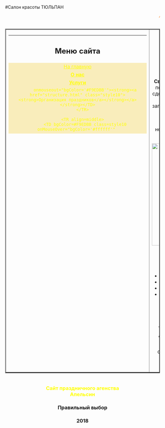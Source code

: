 #Салон красоты ТЮЛЬПАН
<!DOCTYPE HTML PUBLIC "-//W3C//DTD HTML 4.0 Transitional//EN">
<HTML><HEAD><TITLE>Праздничное агенство</TITLE>
<META http-equiv=Content-Type content="text/html; charset=utf-8">
<style type="text/css">
<!--
.style1 {

	
	font-weight: bold;
	font-style: italic;
}
.style2 {font-family:"Courier New", Courier, monospace; color:#FF740B;}

.style7 {
	color: #FFFF00;
	font-weight: bold;
	font-family: Verdana, Arial, Helvetica, sans-serif;
}
.style10 {color: #FFFF00;}
.style18 {color: #6633FF;}
-->
</style>
<link  rel="stylesheet" type="text/css" href="stil.css"/></HEAD>
<BODY  leftMargin=0 topMargin=0>
<DIV align=center><span class="style18"></span>
<TABLE class=border cellSpacing=0 cellPadding=0 width=100% border=0>
<DIV align=center class="style1">
        <p class="style2"><marquee behavior="scroll">
        АПЕЛЬСИН&nbsp;&nbsp;&nbsp;&nbsp;&nbsp;&nbsp;&nbsp;&nbsp;&nbsp;&nbsp;&nbsp;&nbsp;&nbsp;&nbsp;&nbsp;&nbsp;&nbsp;&nbsp;&nbsp;&nbsp;&nbsp;&nbsp;&nbsp;&nbsp;&nbsp;&nbsp;&nbsp;&nbsp;&nbsp;&nbsp;&nbsp;&nbsp;&nbsp;&nbsp;&nbsp;&nbsp;&nbsp;&nbsp;&nbsp;&nbsp;&nbsp;&nbsp;&nbsp;&nbsp;&nbsp;&nbsp;&nbsp;&nbsp;&nbsp;&nbsp;&nbsp;&nbsp;&nbsp;&nbsp;&nbsp;&nbsp;&nbsp;&nbsp;&nbsp;&nbsp;
  Праздничное агенство</marquee></span></h1></DIV></TD></TR></TBODY></TABLE>
<TABLE cellSpacing=0 cellPadding=0 width=100%  border=2>
   <TBODY><TR><TD width="15%" height="517" vAlign=top >
<TABLE width="100%" height="320" border=0 cellPadding=2 cellSpacing=0>
   <TBODY><TR align=middle>
     <TD width="100%"   height=15><h2>Меню сайта</h2></TD>
   </TR>
          <TR align=middle>
            <TD width="100%" bgColor=#F9EDBB class=style7 onMouseOver="bgColor='#ffffff'" onMouseOut="bgColor='#F9EDBB'"><a href="index.html" class="style10">На главную</a></TD>
          </TR>
          <TR align=middle>
            <TD width="100%" bgColor=#F9EDBB class=style10 onMouseOver="bgColor='#ffffff'" onMouseOut="bgColor='#F9EDBB'"><strong><a href="whatis.html" class="style10">О нас</a></strong></TD>
          </TR>
          <TR align=middle>
            <TD width="100%" bgColor=#F9EDBB class=style10 onMouseOver="bgColor='#ffffff'"onmouseout="bgColor='#F9EDBB'" style5><strong><a href="typesofsniffs.html" class="style10">Услуги</a></strong></TD>
          </TR>
          <TR align=middle>
          <TD width="100%" bgColor=#F9EDBB class=style10 onMouseOver="bgColor='#ffffff'" 
         
          onmouseout="bgColor='#F9EDBB'"><strong><a href="structure.html" class="style10"><strong>Организация праздников</a></strong></a></strong></TD>
        </TR>
        
        <TR align=middle>
          <TD bgColor=#F9EDBB class=style10 onMouseOver="bgColor='#ffffff'" 
          
          onmouseout="bgColor='#F9EDBB'"><strong><a href="pr.html" class="style10">Наши партнеры</a></strong></TD>
        </TR>
        
        <TR align=middle>
          <TD bgColor=#F9EDBB class=style10 onMouseOver="bgColor='#ffffff'" 
         
          onmouseout="bgColor='#F9EDBB'"><strong><a href="soft.html" class="style10">Сотрудники агенства</a></strong></TD>
        </TR>
        
        </TBODY></TABLE>   
      <TABLE cellSpacing=0 cellPadding=2 width="100%" border=0>
       <TBODY>
        <TR align=middle>
          <TD width="100%" 
          bgColor=#F9EDBB height=23><img src="64558.gif" width="300" height="200"></TD>
        </TR> <TR align=middle>
          <TD class=style7  
          width="100%" bgColor=#F9EDBB>Полезные ссылки:</TD>
        </TR>
        <TR align=middle>
          <TD class=style7 onMouseOver="bgColor='#ffffff'" 
          onmouseout="bgColor='#F9EDBB'" width="100%" bgColor=#F9EDBB><strong><a href="https://kgd.ru/news" class="style7">Новости города</a> </strong></TD>
        </TR>
        <TR align=middle>
          <TD class=style7 onMouseOver="bgColor='#ffffff'"  
          onmouseout="bgColor='#F9EDBB'" width="100%" bgColor=#F9EDBB><strong><a href="https://www.afisha.ru/kaliningrad/restaurants/" class="style7">Рестораны и кафе</a></strong></TD>
        </TR>
          <TR align=middle>
          <TD class=style7 width="100%" bgColor=#F9EDBB><p><embed src="sound/1.mid"  width="100%" height="15" autostart="true"></embed></p></TD></TR>
        
        </TBODY></TABLE>
      <TABLE cellSpacing=0 cellPadding=2 width="100%" border=0>
 </TABLE>
      <TABLE cellSpacing=0 cellPadding=2 width="100%" border=0>
        </TABLE></TD>
    <TD width="71%" align=middle vAlign=top>
      <TABLE cellSpacing=0 cellPadding=0 width="97%" border=0>
        <TBODY>
        
      
<p><strong>Наши услуги.</strong> <br />
 <strong>&quot;Проведем весело время</strong> Наши праздники и развлечения&quot:<strong></strong><br />
  <strong>Коорпоративные праздники – </strong>Корпоратив – без сомнений одной из самых желанных событий в жизни каждого сотрудника офиса. Такие мероприятия всегда полны ярких моментов, красочных воспоминаний и незабываемых событий. Это торжество каждая организация стремиться выполнить по-особенному..<br />
  <strong>Свадьба</strong> –    С чего начинается настоящая любовь? С одного прикосновения руки, первого особенного взгляда, прогулок под луной и нежного поцелуя.
Вы хотите сделать предложение своей второй половинке? Или в ближайшем будущем у Вас годовщина свадьбы? Значит совсем скоро — одно из самых красочных и запоминающих событий в Вашей жизни. Свадьба – это самый главный праздник в жизни молодых людей, решивших создать семью.

Все новобрачные мечтают о том, чтобы оно прошло фантастически и неповторимо. И это должен быть праздник, воспоминание о котором вы будете беречь, как самое большое семейное сокровище..</p>
<p style="text-align:center"><img src="snnt.jpg" alt="sniffer в Windows NT" width="652" height="332" /></p><br />
 <p> Мастер классы:</p>
<ul>
  <li>кулинарный мастер клас;</li>
  <li>выездной мастер класс;</li>
  <li>разнаобразные мастер классы hand maind;</li>
  <li>.И многое другое.</li>
</ul>
<p> Организация Корпоративного тимбилдинга
Праздничное агенство Апельсин организует творческие, энергичные и интеллектуальные корпоративные программы, направленные на сплочение коллектива по высшему пилотажу!

Тимбилдинг — это увлекательный микс из логических, творческих заданий и динамичных командных игр, где возможность проявить себя есть у каждого участника.

Формат корпоративной игры выгодно отличается от традиционных тренингов своим азартом, динамичностью и сюжетной линией.</p>
  </div>            
            </TD></TR>
        </TBODY></TABLE></TD>
    <TD vAlign=top width="14%" >
      
     
            <TABLE width="100%" height="320" border=0 cellPadding=2 cellSpacing=0>
        <TBODY>
        <TR align=middle>
          <TD width="100%" 
          height=17><h2>Расширенное меню</h2></TD>
        </TR>
        
        <TR align=middle>
          <TD bgColor=#F9EDBB class=style10 onMouseOver="bgColor='#ffffff'" 
          
          onmouseout="bgColor='#F9EDBB'"><strong><a href="usesniffs.html" class="style10">Новости</a></strong></TD>
        </TR>
        
        <TR align=middle>
          <TD class=style7 onMouseOver="bgColor='#ffffff'" 
         
          onmouseout="bgColor='#F9EDBB'" bgColor=#F9EDBB><a href="ag_network.html" class="style10"> Мы в сети</a></a></TD>
        </TR></TBODY></TABLE>
		  <TABLE cellSpacing=0 cellPadding=2 width="100%" border=0>
        <TBODY>
        <TR align=middle>
          <TD width="100%" 
          bgColor=#F9EDBB height=23><img src="KompjuternyeSeti01_5.jpg" width="175" ></TD>
        </TR> <TR align=middle>
          <TD class=style7  
          width="100%" bgColor=#F9EDBB>Полезные ссылки:</TD>
      </TR>
        <TR align=middle>
          <TD class=style7 onMouseOver="bgColor='#ffffff'" 
          
          onmouseout="bgColor='#F9EDBB'" width="100%" bgColor=#F9EDBB><a href="https://kaliningrad.biglion.ru/review/fotografy/" class="style7">Фотографы</TD>
        </TR>
        <TR align=middle>
          <TD class=style7 onMouseOver="bgColor='#ffffff'" 
          
          onmouseout="bgColor='#F9EDBB'" width="100%" bgColor=#F9EDBB><a href="https://www.google.ru/" class="style7">Поиск информации</TD>
        </TR>
        <TR align=middle>
          <TD class=style7 onMouseOver="bgColor='#ffffff'" 
        </TR>
      </TBODY></TABLE>
</TABLE> 
      <TABLE cellSpacing=0 cellPadding=2 width="100%" border=0>
  </TABLE>
  <h3 class="textumor style10">Сайт праздничного агенства<BR>
  Апельсин</h3>
      <h3 class="style7">Правильный выбор</h3>
<h3><span class="style7">2018<BR>
    </span><BR>
    <BR>
</h3>
</DIV>
</BODY>
</HTML>
